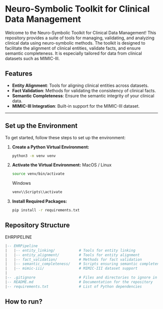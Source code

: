# Neuro-Symbolic Toolkit for Clinical Data Management

Welcome to the Neuro-Symbolic Toolkit for Clinical Data Management! This repository provides a suite of tools for managing, validating, and analyzing clinical data using neuro-symbolic methods. The toolkit is designed to facilitate the alignment of clinical entities, validate facts, and ensure semantic completeness. It is especially tailored for data from clinical datasets such as MIMIC-III.

## Features
- **Entity Alignment**: Tools for aligning clinical entities across datasets.
- **Fact Validation**: Methods for validating the consistency of clinical facts.
- **Semantic Completeness**: Ensure the semantic integrity of your clinical data.
- **MIMIC-III Integration**: Built-in support for the MIMIC-III dataset.

---

## Set up the Environment

To get started, follow these steps to set up the environment:

1. **Create a Python Virtual Environment:**
   ```bash
   python3 -m venv venv
    ```
2. **Activate the Virtual Environment:**
    MacOS / Linux
    ```bash
    source venv/bin/activate
    ```
    Windows
    ```bash
    venv\\Scripts\\activate
    ```
3. **Install Required Packages:**
    ```bash
    pip install -r requirements.txt 
    ```

## Repository Structure
EHRPIPELINE
```lua
|-- EHRPipeline
|   |-- entity_linking/           # Tools for entity linking
|   |-- entity_alignment/         # Tools for entity alignment
|   |-- fact_validation/          # Methods for fact validation
|   |-- semantic_completeness/    # Scripts ensuring semantic completeness
|   |-- mimic-iii/                # MIMIC-III dataset support
|
|-- .gitignore                    # Files and directories to ignore in Git
|-- README.md                     # Documentation for the repository
|-- requirements.txt              # List of Python dependencies
```

## How to run?
